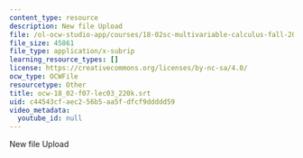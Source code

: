 ```yaml
---
content_type: resource
description: New file Upload
file: /ol-ocw-studio-app/courses/18-02sc-multivariable-calculus-fall-2010/c44543cfaec256b5aa5fdfcf9ddddd59_ocw-18_02-f07-lec03_220k.srt
file_size: 45861
file_type: application/x-subrip
learning_resource_types: []
license: https://creativecommons.org/licenses/by-nc-sa/4.0/
ocw_type: OCWFile
resourcetype: Other
title: ocw-18_02-f07-lec03_220k.srt
uid: c44543cf-aec2-56b5-aa5f-dfcf9ddddd59
video_metadata:
  youtube_id: null
---
```

New file Upload